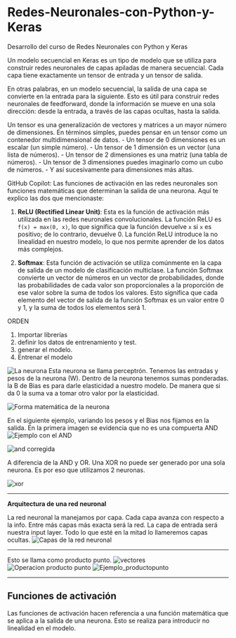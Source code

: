 # Redes-Neuronales-con-Python-y-Keras
Desarrollo del curso de Redes Neuronales con Python y Keras

Un modelo secuencial en Keras es un tipo de modelo que se utiliza para construir redes neuronales de capas apiladas de manera secuencial. Cada capa tiene exactamente un tensor de entrada y un tensor de salida.

En otras palabras, en un modelo secuencial, la salida de una capa se convierte en la entrada para la siguiente. Esto es útil para construir redes neuronales de feedforward, donde la información se mueve en una sola dirección: desde la entrada, a través de las capas ocultas, hasta la salida.


Un tensor es una generalización de vectores y matrices a un mayor número de dimensiones. En términos simples, puedes pensar en un tensor como un contenedor multidimensional de datos.
    - Un tensor de 0 dimensiones es un escalar (un simple número).
    - Un tensor de 1 dimensión es un vector (una lista de números).
    - Un tensor de 2 dimensiones es una matriz (una tabla de números).
    - Un tensor de 3 dimensiones puedes imaginarlo como un cubo de números.
    - Y así sucesivamente para dimensiones más altas.

GitHub Copilot: Las funciones de activación en las redes neuronales son funciones matemáticas que determinan la salida de una neurona. Aquí te explico las dos que mencionaste:

1. **ReLU (Rectified Linear Unit)**: Esta es la función de activación más utilizada en las redes neuronales convolucionales. La función ReLU es `f(x) = max(0, x)`, lo que significa que la función devuelve `x` si `x` es positivo; de lo contrario, devuelve 0. La función ReLU introduce la no linealidad en nuestro modelo, lo que nos permite aprender de los datos más complejos.

2. **Softmax**: Esta función de activación se utiliza comúnmente en la capa de salida de un modelo de clasificación multiclase. La función Softmax convierte un vector de números en un vector de probabilidades, donde las probabilidades de cada valor son proporcionales a la proporción de ese valor sobre la suma de todos los valores. Esto significa que cada elemento del vector de salida de la función Softmax es un valor entre 0 y 1, y la suma de todos los elementos será 1.


ORDEN 
1. Importar librerías
2. definir los datos de entrenamiento y test. 
3. generar el modelo. 
4. Entrenar el modelo

![La neurona](neurona.png)
Esta neurona se llama perceptrón.
Tenemos las entradas y pesos de la neurona (W). 
Dentro de la neurona tenemos sumas ponderadas. 
la B de Bias es para darle elasticidad a nuestro modelo. De manera que si da 0 la suma va a tomar otro valor por la elasticidad. 

![Forma matemática de la neurona](forma_matematica.png)

En el siguiente ejemplo, variando los pesos y el Bias nos fijamos en la salida. En la primera imagen se evidencia que no es una compuerta AND
![Ejemplo con el AND](ejemplo_AND.png)

![and corregida](and_corregida.png)


A diferencia de la AND y OR. 
Una XOR no puede ser generado por una sola neurona. Es por eso que utilizamos 2 neuronas.  

![xor](xor.png)

---------

**Arquitectura de una red neuronal**

La red neuronal la manejamos por capa. 
Cada capa avanza con respecto a la info. 
Entre más capas más exacta será la red. 
La capa de entrada será nuestra input layer. 
Todo lo que esté en la mitad lo llameremos capas ocultas. 
![Capas de la red neuronal](capas_redes.png)

----------

Esto se llama como producto punto. 
![vectores](vectores.png)
![Operacion producto punto](operacion_productopunto.png)
![Ejemplo_productopunto](ejemplo_productopunto.png)

----------


## Funciones de activación

Las funciones de activación hacen referencia a una función matemática que se aplica a la salida de una neurona. Esto se realiza para introducir no linealidad en el modelo.